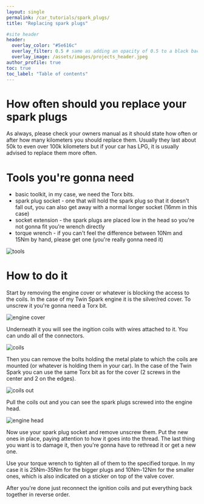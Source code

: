 ```yaml
---
layout: single
permalink: /car_tutorials/spark_plugs/
title: "Replacing spark plugs"

#site header
header:
  overlay_color: "#5e616c"
  overlay_filter: 0.5 # same as adding an opacity of 0.5 to a black background
  overlay_image: /assets/images/projects_header.jpeg
author_profile: true
toc: true
toc_label: "Table of contents"
---
```



# How often should you replace your spark plugs
As always, please check your owners manual as it should state how often or after how many kilometers you should replace them. Usually they last about 50k to even over 100k kilometers but if your car has LPG, 
it is usually advised to replace them more often.


# Tools you're gonna need
* basic toolkit, in my case, we need the Torx bits.
* spark plug socket - one that will hold the spark plug so that it doesn't fall out, you can also get away with a normal longer socket (16mm in this case)
* socket extension - the spark plugs are placed low in the head so you're not gonna fit you're wrench directly
* torque wrench - if you can't feel the difference between 10Nm and 15Nm by hand, please get one (you're really gonna need it)

![tools](/assets/images/spark_plugs/tools.jpg)


# How to do it
Start by removing the engine cover or whatever is blocking the access to the coils. In the case of my 
Twin Spark engine it is the silver/red cover. To unscrew it you're gonna need a Torx bit. 

![engine cover](/assets/images/spark_plugs/engine_cover.jpg)

Underneath it you will see the ingition coils with wires attached to it. You can undo all of the connectors.

![coils](/assets/images/spark_plugs/coils.jpg)
 
Then you can remove the bolts holding the metal plate to which the coils are mounted (or whatever is holding them in your car).
In the case of the Twin Spark you can use the same Torx bit as for the cover (2 screws in the center and 2 on the edges).

![coils out](/assets/images/spark_plugs/no_coils.jpg)

Pull the coils out and you can see the spark plugs screwed into the engine head. 

![engine head](/assets/images/spark_plugs/spark_plugs.jpg)

Now use your spark plug socket and remove unscrew them. Put the new ones in place, paying attention to how it goes into the thread. 
The last thing you want is to damage it, then you're gonna have to rethread it or get a new one.

Use your torque wrench to tighten all of them to the specified torque. In my case it is 25Nm-35Nm for the bigger plugs and 10Nm-12Nm for the smaller ones, 
which is also indicated on a sticker on top of the valve cover. 

After you're done just reconnect the ignition coils and put everything back together in reverse order. 
